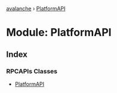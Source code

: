 [avalanche](../README.md) › [PlatformAPI](platformapi.md)

# Module: PlatformAPI

## Index

### RPCAPIs Classes

* [PlatformAPI](../classes/platformapi.platformapi-1.md)
